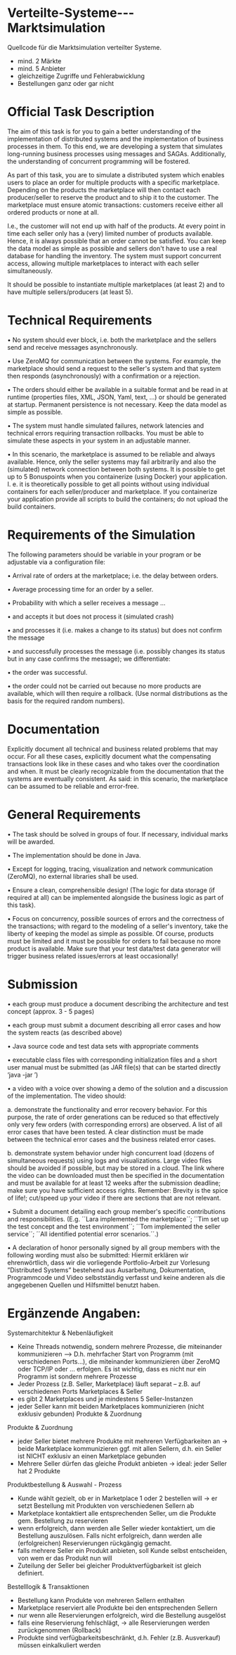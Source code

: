 # Verteilte-Systeme---Marktsimulation

Quellcode für die Marktsimulation verteilter Systeme. 
- mind. 2 Märkte
- mind. 5 Anbieter
- gleichzeitige Zugriffe und Fehlerabwicklung
- Bestellungen ganz oder gar nicht

# Official Task Description
The aim of this task is for you to gain a better understanding of the implementation of distributed systems
and the implementation of business processes in them. To this end, we are developing a system that
simulates long-running business processes using messages and SAGAs. Additionally, the
understanding of concurrent programming will be fostered.

As part of this task, you are to simulate a distributed system which enables users to place an order for
multiple products with a specific marketplace. Depending on the products the marketplace will then contact
each producer/seller to reserve the product and to ship it to the customer. The marketplace must ensure
atomic transactions: customers receive either all ordered products or none at all.

I.e., the customer will not end up with half of the products. At every point in time each seller only has a (very)
limited number of products available. Hence, it is always possible that an order cannot be satisfied. You can
keep the data model as simple as possible and sellers don't have to use a real database for handling the
inventory. The system must support concurrent access, allowing multiple marketplaces to interact with each
seller simultaneously.

It should be possible to instantiate multiple marketplaces (at least 2) and to have multiple sellers/producers
(at least 5).

# Technical Requirements
• No system should ever block, i.e. both the marketplace and the sellers send and receive messages
asynchronously.

• Use ZeroMQ for communication between the systems. For example, the marketplace should send a
request to the seller's system and that system then responds (asynchronously) with a confirmation or a
rejection.

• The orders should either be available in a suitable format and be read in at runtime (properties files,
XML, JSON, Yaml, text, ...) or should be generated at startup. Permanent persistence is not necessary.
Keep the data model as simple as possible.

• The system must handle simulated failures, network latencies and technical errors requiring transaction
rollbacks. You must be able to simulate these aspects in your system in an adjustable manner.

• In this scenario, the marketplace is assumed to be reliable and always available. Hence, only the seller
systems may fail arbitrarily and also the (simulated) network connection between both systems.
It is possible to get up to 5 Bonuspoints when you containerize (using Docker) your application. I. e. it is
theoretically possible to get all points without using individual containers for each seller/producer and
marketplace. If you containerize your application provide all scripts to build the containers; do not upload the
build containers.

# Requirements of the Simulation
The following parameters should be variable in your program or be adjustable via a configuration file:

• Arrival rate of orders at the marketplace; i.e. the delay between orders.

• Average processing time for an order by a seller.

• Probability with which a seller receives a message ...

• and accepts it but does not process it (simulated crash)

• and processes it (i.e. makes a change to its status) but does not confirm the message

• and successfully processes the message (i.e. possibly changes its status but in any case confirms
the message); we differentiate:

• the order was successful.

• the order could not be carried out because no more products are available, which will
then require a rollback.
(Use normal distributions as the basis for the required random numbers).

# Documentation
Explicitly document all technical and business related problems that may occur. For all these cases,
explicitly document what the compensating transactions look like in these cases and who takes over the
coordination and when. It must be clearly recognizable from the documentation that the systems are
eventually consistent. As said: in this scenario, the marketplace can be assumed to be reliable and error-free.

# General Requirements
• The task should be solved in groups of four. If necessary, individual marks will be awarded.

• The implementation should be done in Java.

• Except for logging, tracing, visualization and network communication (ZeroMQ), no external libraries
shall be used.

• Ensure a clean, comprehensible design!
(The logic for data storage (if required at all) can be implemented alongside the business logic as part of
this task).

• Focus on concurrency, possible sources of errors and the correctness of the transactions; with regard to
the modeling of a seller's inventory, take the liberty of keeping the model as simple as possible. Of
course, products must be limited and it must be possible for orders to fail because no more product is
available. Make sure that your test data/test data generator will trigger business related issues/errors at
least occasionally!

# Submission
• each group must produce a document describing the architecture and test concept (approx. 3 - 5 pages)

• each group must submit a document describing all error cases and how the system reacts (as described
above)

• Java source code and test data sets with appropriate comments

• executable class files with corresponding initialization files and a short user manual must be submitted
(as JAR file(s) that can be started directly ‘java -jar <jar file> <parameter>’)

• a video with a voice over showing a demo of the solution and a discussion of the implementation.
The video should:

  a. demonstrate the functionality and error recovery behavior. For this purpose, the rate of order
generations can be reduced so that effectively only very few orders (with corresponding errors)
are observed. A list of all error cases that have been tested. A clear distinction must be made
between the technical error cases and the business related error cases.

  b. demonstrate system behavior under high concurrent load (dozens of simultaneous requests) using
logs and visualizations.
Large video files should be avoided if possible, but may be stored in a cloud. The link where the video
can be downloaded must then be specified in the documentation and must be available for at least 12
weeks after the submission deadline; make sure you have sufficient access rights.
Remember: Brevity is the spice of life!; cut/speed up your video if there are sections that are not
relevant.

• Submit a document detailing each group member's specific contributions and responsibilities.
(E.g. ´´Lara implemented the marketplace´´; ´´Tim set up the test concept and the test environment´´;
´´Tom implemented the seller service´´; ´´All identified potential error scenarios.´´.)

• A declaration of honor personally signed by all group members with the following wording must also be
submitted:
Hiermit erklären wir ehrenwörtlich, dass wir die vorliegende Portfolio-Arbeit zur Vorlesung
”Distributed Systems” bestehend aus Ausarbeitung, Dokumentation, Programmcode und Video
selbstständig verfasst und keine anderen als die angegebenen Quellen und Hilfsmittel benutzt
haben.

# Ergänzende Angaben:
Systemarchitektur & Nebenläufigkeit
- Keine Threads notwendig, sondern mehrere Prozesse, die miteinander kommunizieren --> D.h. mehrfacher Start von Programm (mit verschiedenen Ports…), die
miteinander kommunizieren über ZeroMQ oder TCP/IP oder … erfolgen. Es ist wichtig, dass es nicht nur ein Programm ist sondern mehrere Prozesse
- Jeder Prozess (z.B. Seller, Marketplace) läuft separat – z.B. auf verschiedenen Ports Marketplaces & Seller
- es gibt 2 Marketplaces und je mindestens 5 Seller-Instanzen
- jeder Seller kann mit beiden Marketplaces kommunizieren (nicht exklusiv gebunden) Produkte & Zuordnung

Produkte & Zuordnung
- jeder Seller bietet mehrere Produkte mit mehreren Verfügbarkeiten an -> beide Marketplace kommunizieren ggf. mit allen Sellern, d.h. ein Seller ist NICHT exklusiv an einen Marketplace gebunden
- Mehrere Seller dürfen das gleiche Produkt anbieten -> ideal: jeder Seller hat 2 Produkte

Produktbestellung & Auswahl - Prozess
- Kunde wählt gezielt, ob er in Marketplace 1 oder 2 bestellen will -> er setzt Bestellung mit Produkten von verschiedenen Sellern ab
- Marketplace kontaktiert alle entsprechenden Seller, um die Produkte gem. Bestellung zu reservieren
- wenn erfolgreich, dann werden alle Seller wieder kontaktiert, um die Bestellung auszulösen. Falls nicht erfolgreich, dann werden alle (erfolgreichen) Reservierungen rückgängig gemacht.
- falls mehrere Seller ein Produkt anbieten, soll Kunde selbst entscheiden, von wem er das Produkt nun will
- Zuteilung der Seller bei gleicher Produktverfügbarkeit ist gleich definiert.

Bestelllogik & Transaktionen
- Bestellung kann Produkte von mehreren Sellern enthalten
- Marketplace reserviert alle Produkte bei den entsprechenden Sellern
- nur wenn alle Reservierungen erfolgreich, wird die Bestellung ausgelöst
- falls eine Reservierung fehlschlägt, → alle Reservierungen werden zurückgenommen (Rollback)
- Produkte sind verfügbarkeitsbeschränkt, d.h. Fehler (z.B. Ausverkauf) müssen einkalkuliert werden
